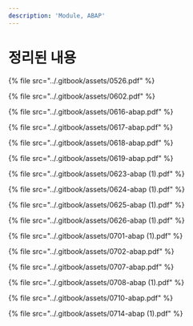 ```yaml
---
description: 'Module, ABAP'
---
```


# 정리된 내용



{% file src="../.gitbook/assets/0526.pdf" %}

{% file src="../.gitbook/assets/0602.pdf" %}

{% file src="../.gitbook/assets/0616-abap.pdf" %}

{% file src="../.gitbook/assets/0617-abap.pdf" %}

{% file src="../.gitbook/assets/0618-abap.pdf" %}

{% file src="../.gitbook/assets/0619-abap.pdf" %}

{% file src="../.gitbook/assets/0623-abap \(1\).pdf" %}

{% file src="../.gitbook/assets/0624-abap \(1\).pdf" %}

{% file src="../.gitbook/assets/0625-abap \(1\).pdf" %}

{% file src="../.gitbook/assets/0626-abap \(1\).pdf" %}

{% file src="../.gitbook/assets/0701-abap \(1\).pdf" %}

{% file src="../.gitbook/assets/0702-abap.pdf" %}

{% file src="../.gitbook/assets/0707-abap.pdf" %}

{% file src="../.gitbook/assets/0708-abap \(1\).pdf" %}

{% file src="../.gitbook/assets/0710-abap.pdf" %}

{% file src="../.gitbook/assets/0714-abap \(1\).pdf" %}

